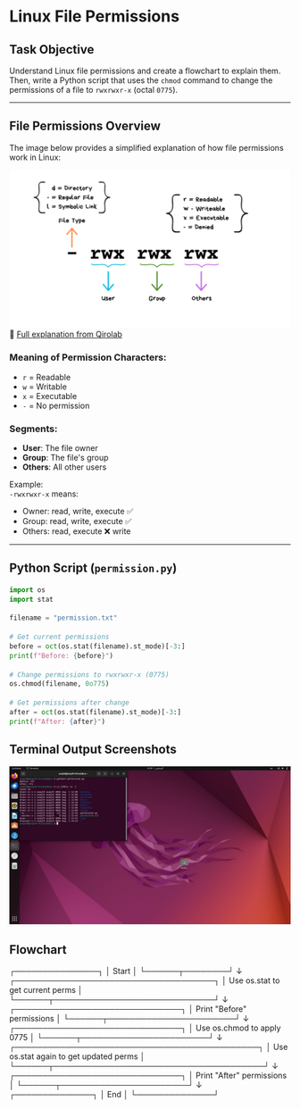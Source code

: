 # Linux File Permissions 

##  Task Objective  
Understand Linux file permissions and create a flowchart to explain them. Then, write a Python script that uses the `chmod` command to change the permissions of a file to `rwxrwxr-x` (octal `0775`).

---

##  File Permissions Overview  

The image below provides a simplified explanation of how file permissions work in Linux:

![File Permissions Diagram](yxNrpKJ.png)  
🔗 [Full explanation from Qirolab](https://qirolab.com/posts/understanding-linux-file-permissions-and-ownership)

### Meaning of Permission Characters:
- `r` = Readable  
- `w` = Writable  
- `x` = Executable  
- `-` = No permission  

### Segments:
- **User**: The file owner  
- **Group**: The file's group  
- **Others**: All other users  

Example:  
`-rwxrwxr-x` means:
- Owner: read, write, execute ✅  
- Group: read, write, execute ✅  
- Others: read, execute ❌ write

---

##  Python Script (`permission.py`)

```python
import os
import stat

filename = "permission.txt"

# Get current permissions
before = oct(os.stat(filename).st_mode)[-3:]
print(f"Before: {before}")

# Change permissions to rwxrwxr-x (0775)
os.chmod(filename, 0o775)

# Get permissions after change
after = oct(os.stat(filename).st_mode)[-3:]
print(f"After: {after}") 
```

## Terminal Output Screenshots

![Screen](Screen.jpg)

## Flowchart

┌───────────────┐
│    Start      │
└──────┬────────┘
       ↓
┌────────────────────────────────────┐
│ Use os.stat to get current perms  │
└──────┬─────────────────────────────┘
       ↓
┌──────────────────────────────┐
│ Print "Before" permissions   │
└──────┬───────────────────────┘
       ↓
┌──────────────────────────────┐
│ Use os.chmod to apply 0775   │
└──────┬───────────────────────┘
       ↓
┌────────────────────────────────────────────┐
│ Use os.stat again to get updated perms     │
└──────┬──────────────────────────────────────┘
       ↓
┌──────────────────────────────┐
│ Print "After" permissions    │
└──────┬───────────────────────┘
       ↓
┌──────────────┐
│     End      │
└──────────────┘




